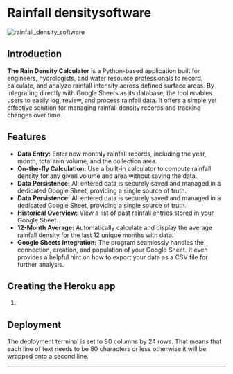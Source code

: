 # Rainfall densitysoftware
![rainfall_density_software]()

## Introduction
**The Rain Density Calculator** is a Python-based application built for engineers, hydrologists, and water resource professionals to record, calculate, and analyze rainfall intensity across defined surface areas. By integrating directly with Google Sheets as its database, the tool enables users to easily log, review, and process rainfall data. It offers a simple yet effective solution for managing rainfall density records and tracking changes over time.

## Features

- **Data Entry:** Enter new monthly rainfall records, including the year, month,  total rain volume, and the collection area.
- **On-the-fly Calculation:** Use a built-in calculator to compute rainfall density for any given volume and area without saving the data.
- **Data Persistence:** All entered data is securely saved and managed in a dedicated Google Sheet, providing a single source of truth.
- **Data Persistence:** All entered data is securely saved and managed in a dedicated Google Sheet, providing a single source of truth.
- **Historical Overview:** View a list of past rainfall entries stored in your Google Sheet.
- **12-Month Average:** Automatically calculate and display the average rainfall density for the last 12 unique months with data.
- **Google Sheets Integration:** The program seamlessly handles the connection, creation, and population of your Google Sheet. It even provides a helpful hint on how to export your data as a CSV file for further analysis.

## Creating the Heroku app



   
1. 


## Deployment

The deployment terminal is set to 80 columns by 24 rows. That means that each line of text needs to be 80 characters or less otherwise it will be wrapped onto a second line.

---


